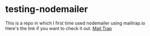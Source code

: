 # testing-nodemailer
This is a repo in which I first time used nodemailer using mailtrap.io<br />
Here's the link if you want to check it out. <a href="https://mailtrap.io/">Mail Trap</a>
